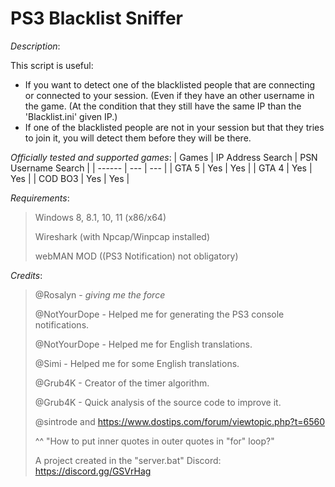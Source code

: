 # PS3 Blacklist Sniffer

*Description*:

This script is useful:
- If you want to detect one of the blacklisted people that are connecting
or connected to your session. (Even if they have an other
username in the game. (At the condition that they still have
the same IP than the 'Blacklist.ini' given IP.)
- If one of the blacklisted people are not in your session but that
they tries to join it, you will detect them before they will be there.

*Officially tested and supported games*:
| Games  | IP Address Search | PSN Username Search |
| ------ | --- | --- |
| GTA 5  | Yes | Yes |
| GTA 4  | Yes | Yes |
| COD BO3  | Yes | Yes |

*Requirements*:
> Windows 8, 8.1, 10, 11 (x86/x64)
>
> Wireshark (with Npcap/Winpcap installed)
>
> webMAN MOD ((PS3 Notification) not obligatory)
>
*Credits*:
>
> @Rosalyn - *giving me the force*
>
> @NotYourDope - Helped me for generating the PS3 console notifications.
>
> @NotYourDope - Helped me for English translations.
>
> @Simi - Helped me for some English translations.
>
> @Grub4K - Creator of the timer algorithm.
>
> @Grub4K - Quick analysis of the source code to improve it.
>
> @sintrode and https://www.dostips.com/forum/viewtopic.php?t=6560
>
> ^^ "How to put inner quotes in outer quotes in "for" loop?"
>
> A project created in the "server.bat" Discord: https://discord.gg/GSVrHag
